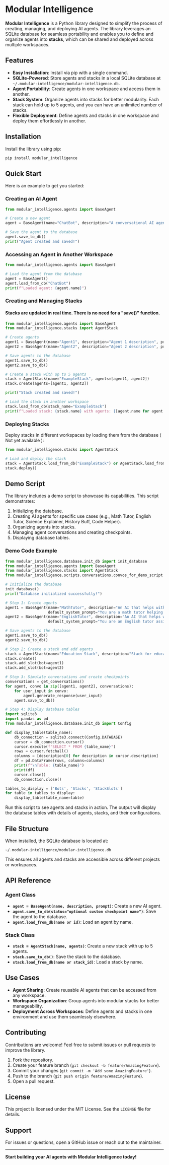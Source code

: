 # Modular Intelligence

**Modular Intelligence** is a Python library designed to simplify the process of creating, managing, and deploying AI agents. The library leverages an SQLite database for seamless portability and enables you to define and organize agents into **stacks**, which can be shared and deployed across multiple workspaces.

## Features

- **Easy Installation**: Install via pip with a single command.
- **SQLite-Powered**: Store agents and stacks in a local SQLite database at `~/.modular-intelligence/modular-intelligence.db`.
- **Agent Portability**: Create agents in one workspace and access them in another.
- **Stack System**: Organize agents into stacks for better modularity. Each stack can hold up to 5 agents, and you can have an unlimited number of stacks.
- **Flexible Deployment**: Define agents and stacks in one workspace and deploy them effortlessly in another.

## Installation

Install the library using pip:

```bash
pip install modular_intelligence
```

## Quick Start

Here is an example to get you started:

### Creating an AI Agent

```python
from modular_intelligence.agents import BaseAgent

# Create a new agent
agent = BaseAgent(name="ChatBot", description="A conversational AI agent", prompt="Hello! How can I help you today?")

# Save the agent to the database
agent.save_to_db()
print("Agent created and saved!")
```

### Accessing an Agent in Another Workspace

```python
from modular_intelligence.agents import BaseAgent

# Load the agent from the database
agent = BaseAgent()
agent.load_from_db("ChatBot")
print(f"Loaded agent: {agent.name}")
```

### Creating and Managing Stacks

#### Stacks are updated in real time. There is no need for a "save()" function.

```python
from modular_intelligence.agents import BaseAgent
from modular_intelligence.stacks import AgentStack

# Create agents
agent1 = BaseAgent(name="Agent1", description="Agent 1 description", prompt="Prompt for Agent 1")
agent2 = BaseAgent(name="Agent2", description="Agent 2 description", prompt="Prompt for Agent 2")

# Save agents to the database
agent1.save_to_db()
agent2.save_to_db()

# Create a stack with up to 5 agents
stack = AgentStack(name="ExampleStack", agents=[agent1, agent2])
stack.create(agents=[agent1, agent2])

print("Stack created and saved!")

# Load the stack in another workspace
stack.load_from_db(stack_name="ExampleStack")
print(f"Loaded stack: {stack.name} with agents: {[agent.name for agent in stack.agents]}")
```

### Deploying Stacks

Deploy stacks in different workspaces by loading them from the database ( Not yet available ):

```python
from modular_intelligence.stacks import AgentStack

# Load and deploy the stack
stack = AgentStack.load_from_db("ExampleStack") or AgentStack.load_from_db(stack_id=1)
stack.deploy()
```

## Demo Script

The library includes a demo script to showcase its capabilities. This script demonstrates:

1. Initializing the database.
2. Creating AI agents for specific use cases (e.g., Math Tutor, English Tutor, Science Explainer, History Buff, Code Helper).
3. Organizing agents into stacks.
4. Managing agent conversations and creating checkpoints.
5. Displaying database tables.

### Demo Code Example

```python
from modular_intelligence.database.init_db import init_database
from modular_intelligence.agents import BaseAgent
from modular_intelligence.stacks import AgentStack
from modular_intelligence.scripts.conversations.convos_for_demo_script import get_conversations

# Initialize the database
init_database()
print("Database initialized successfully!")

# Step 1: Create agents
agent1 = BaseAgent(name="MathTutor", description="An AI that helps with math problems.",
                   default_system_prompt="You are a math tutor helping students understand mathematical concepts.")
agent2 = BaseAgent(name="EnglishTutor", description="An AI that helps with English grammar and writing.",
                   default_system_prompt="You are an English tutor assisting students with grammar and composition.")

# Save agents to the database
agent1.save_to_db()
agent2.save_to_db()

# Step 2: Create a stack and add agents
stack = AgentStack(name="Education Stack", description="Stack for educational AI agents")
stack.create()
stack.add_slot(bot=agent1)
stack.add_slot(bot=agent2)

# Step 3: Simulate conversations and create checkpoints
conversations = get_conversations()
for agent, convo in zip([agent1, agent2], conversations):
    for user_input in convo:
        agent.generate_response(user_input)
    agent.save_to_db()

# Step 4: Display database tables
import sqlite3
import pandas as pd
from modular_intelligence.database.init_db import Config

def display_table(table_name):
    db_connection = sqlite3.connect(Config.DATABASE)
    cursor = db_connection.cursor()
    cursor.execute(f"SELECT * FROM {table_name}")
    rows = cursor.fetchall()
    columns = [description[0] for description in cursor.description]
    df = pd.DataFrame(rows, columns=columns)
    print(f"\nTable: {table_name}")
    print(df)
    cursor.close()
    db_connection.close()

tables_to_display = ['Bots', 'Stacks', 'StackSlots']
for table in tables_to_display:
    display_table(table_name=table)
```

Run this script to see agents and stacks in action. The output will display the database tables with details of agents, stacks, and their configurations.

## File Structure

When installed, the SQLite database is located at:

```
~/.modular-intelligence/modular-intelligence.db
```

This ensures all agents and stacks are accessible across different projects or workspaces.

## API Reference

### Agent Class

- **`agent = BaseAgent(name, description, prompt)`**: Create a new AI agent.
- **`agent.save_to_db(status="optional custom checkpoint name")`**: Save the agent to the database.
- **`agent.load_from_db(name or id)`**: Load an agent by name.

### Stack Class

- **`stack = AgentStack(name, agents)`**: Create a new stack with up to 5 agents.
- **`stack.save_to_db()`**: Save the stack to the database.
- **`stack.load_from_db(name or stack_id)`**: Load a stack by name.

## Use Cases

- **Agent Sharing**: Create reusable AI agents that can be accessed from any workspace.
- **Workspace Organization**: Group agents into modular stacks for better manageability.
- **Deployment Across Workspaces**: Define agents and stacks in one environment and use them seamlessly elsewhere.

## Contributing

Contributions are welcome! Feel free to submit issues or pull requests to improve the library.

1. Fork the repository.
2. Create your feature branch (`git checkout -b feature/AmazingFeature`).
3. Commit your changes (`git commit -m 'Add some AmazingFeature'`).
4. Push to the branch (`git push origin feature/AmazingFeature`).
5. Open a pull request.

## License

This project is licensed under the MIT License. See the `LICENSE` file for details.

## Support

For issues or questions, open a GitHub issue or reach out to the maintainer.

---

**Start building your AI agents with Modular Intelligence today!**

